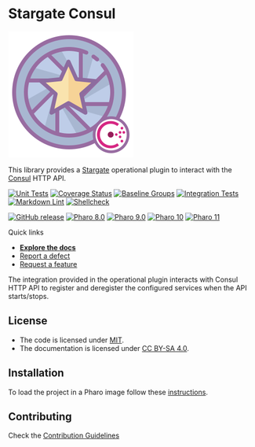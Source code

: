 # Stargate Consul

![Logo](assets/logo.svg)

This library provides a [Stargate](https://github.com/ba-st/Stargate) operational
plugin to interact with the [Consul](https://www.consul.io) HTTP API.

[![Unit Tests](https://github.com/ba-st/Stargate-Consul/actions/workflows/unit-tests.yml/badge.svg)](https://github.com/ba-st/Stargate-Consul/actions/workflows/unit-tests.yml)
[![Coverage Status](https://codecov.io/github/ba-st/Stargate-Consul/coverage.svg?branch=release-candidate)](https://codecov.io/gh/ba-st/Stargate-Consul/branch/release-candidate)
[![Baseline Groups](https://github.com/ba-st/Stargate-Consul/actions/workflows/loading-groups.yml/badge.svg)](https://github.com/ba-st/Stargate-Consul/actions/workflows/loading-groups.yml)
[![Integration Tests](https://github.com/ba-st/Stargate-Consul/actions/workflows/integration-tests.yml/badge.svg)](https://github.com/ba-st/Stargate-Consul/actions/workflows/integration-tests.yml)
[![Markdown Lint](https://github.com/ba-st/Stargate-Consul/actions/workflows/markdown-lint.yml/badge.svg)](https://github.com/ba-st/Stargate-Consul/actions/workflows/markdown-lint.yml)
[![Shellcheck](https://github.com/ba-st/Stargate-Consul/actions/workflows/shellcheck.yml/badge.svg)](https://github.com/ba-st/Stargate-Consul/actions/workflows/shellcheck.yml)

[![GitHub release](https://img.shields.io/github/release/ba-st/Stargate-Consul.svg)](https://github.com/ba-st/Stargate-Consul/releases/latest)
[![Pharo 8.0](https://img.shields.io/badge/Pharo-8.0-informational)](https://pharo.org)
[![Pharo 9.0](https://img.shields.io/badge/Pharo-9.0-informational)](https://pharo.org)
[![Pharo 10](https://img.shields.io/badge/Pharo-10-informational)](https://pharo.org)
[![Pharo 11](https://img.shields.io/badge/Pharo-11-informational)](https://pharo.org)

Quick links

- [**Explore the docs**](docs/README.md)
- [Report a defect](https://github.com/ba-st/Stargate-Consul/issues/new?labels=Type%3A+Defect)
- [Request a feature](https://github.com/ba-st/Stargate-Consul/issues/new?labels=Type%3A+Feature)

The integration provided in the operational plugin interacts with Consul HTTP
API to register and deregister the configured services when the API starts/stops.

## License

- The code is licensed under [MIT](LICENSE).
- The documentation is licensed under [CC BY-SA 4.0](http://creativecommons.org/licenses/by-sa/4.0/).

## Installation

To load the project in a Pharo image follow these [instructions](docs/how-to/how-to-load-in-pharo.md).

## Contributing

Check the [Contribution Guidelines](CONTRIBUTING.md)
